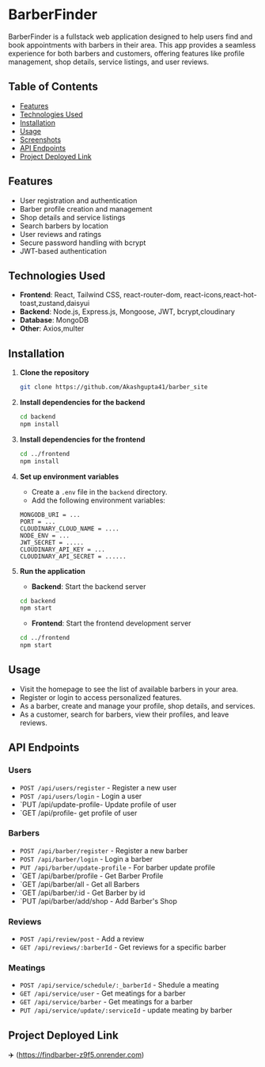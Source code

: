 # BarberFinder

BarberFinder is a fullstack web application designed to help users find and book appointments with barbers in their area. This app provides a seamless experience for both barbers and customers, offering features like profile management, shop details, service listings, and user reviews.

## Table of Contents
- [Features](#features)
- [Technologies Used](#technologies-used)
- [Installation](#installation)
- [Usage](#usage)
- [Screenshots](#screenshots)
- [API Endpoints](#api-endpoints)
- [Project Deployed Link](#project-deployed-link)


## Features
- User registration and authentication
- Barber profile creation and management
- Shop details and service listings
- Search barbers by location
- User reviews and ratings
- Secure password handling with bcrypt
- JWT-based authentication

## Technologies Used
- **Frontend**: React, Tailwind CSS, react-router-dom, react-icons,react-hot-toast,zustand,daisyui
- **Backend**: Node.js, Express.js, Mongoose, JWT, bcrypt,cloudinary
- **Database**: MongoDB
- **Other**: Axios,multer

## Installation

1. **Clone the repository**
    ```bash
    git clone https://github.com/Akashgupta41/barber_site
    ```

2. **Install dependencies for the backend**
    ```bash
    cd backend
    npm install
    ```

3. **Install dependencies for the frontend**
    ```bash
    cd ../frontend
    npm install
    ```

4. **Set up environment variables**
    - Create a `.env` file in the `backend` directory.
    - Add the following environment variables:
    ``` 
    MONGODB_URI = ...
    PORT = ...
    CLOUDINARY_CLOUD_NAME = ....
    NODE_ENV = ...
    JWT_SECRET = .....
    CLOUDINARY_API_KEY = ...
    CLOUDINARY_API_SECRET = ......
    ```

5. **Run the application**
    - **Backend**: Start the backend server
    ```bash
    cd backend
    npm start
    ```

    - **Frontend**: Start the frontend development server
    ```bash
    cd ../frontend
    npm start
    ```

## Usage
- Visit the homepage to see the list of available barbers in your area.
- Register or login to access personalized features.
- As a barber, create and manage your profile, shop details, and services.
- As a customer, search for barbers, view their profiles, and leave reviews.





## API Endpoints
### Users
- `POST /api/users/register` - Register a new user
- `POST /api/users/login` - Login a user
- `PUT /api/update-profile- Update profile of user
- `GET /api/profile- get profile of user


### Barbers
- `POST /api/barber/register` - Register a new barber
- `POST /api/barber/login` - Login a barber
- `PUT /api/barber/update-profile` - For barber  update profile
- `GET /api/barber/profile -  Get Barber Profile
- `GET /api/barber/all -  Get all Barbers
- `GET /api/barber/:id -  Get Barber by id
- `PUT /api/barber/add/shop -  Add Barber's Shop

### Reviews
- `POST /api/review/post` - Add a review
- `GET /api/reviews/:barberId` - Get reviews for a specific barber

### Meatings
- `POST /api/service/schedule/:_barberId` - Shedule a meating
- `GET /api/service/user` - Get meatings for a  barber
- `GET /api/service/barber` - Get meatings for a  barber
- `PUT /api/service/update/:serviceId` - update meating by barber

## Project Deployed Link

✈️ (https://findbarber-z9f5.onrender.com)
  
